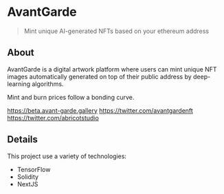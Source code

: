 # AvantGarde

> Mint unique AI-generated NFTs based on your ethereum address

## About 
AvantGarde is a digital artwork platform where users can mint unique NFT images automatically generated on top of their public address by deep-learning algorithms. 

Mint and burn prices follow a bonding curve.

https://beta.avant-garde.gallery
https://twitter.com/avantgardenft
https://twitter.com/abricotstudio

## Details

This project use a variety of technologies:

- TensorFlow
- Solidity
- NextJS

